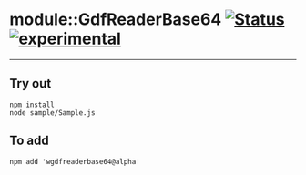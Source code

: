 
# module::GdfReaderBase64  [![Status](https://github.com/Wandalen/wGdfReaderBase64/workflows/Publish/badge.svg)](https://github.com/Wandalen/wGdfReaderBase64/actions?query=workflow%3APublish) [![experimental](https://img.shields.io/badge/stability-experimental-orange.svg)](https://github.com/emersion/stability-badges#experimental)

___

## Try out
```
npm install
node sample/Sample.js
```

## To add
```
npm add 'wgdfreaderbase64@alpha'
```

